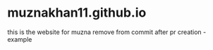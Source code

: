 # muznakhan11.github.io
this is the website for muzna
remove from commit after pr creation - example
